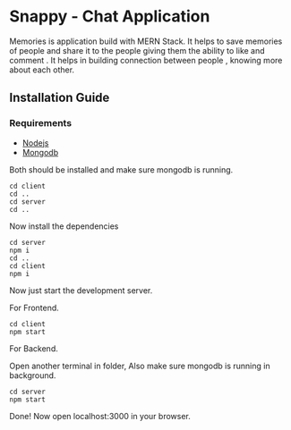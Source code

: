 # Snappy - Chat Application

Memories is application build with MERN Stack.
It helps to save memories of people and share it to the people giving them the ability to like and comment .
It helps in building connection between people , knowing more about each other.

## Installation Guide

### Requirements

- [Nodejs](https://nodejs.org/en/download)
- [Mongodb](https://www.mongodb.com/docs/manual/administration/install-community/)

Both should be installed and make sure mongodb is running.

```shell
cd client
cd ..
cd server
cd ..
```

Now install the dependencies

```shell
cd server
npm i
cd ..
cd client
npm i
```

Now just start the development server.

For Frontend.

```shell
cd client
npm start
```

For Backend.

Open another terminal in folder, Also make sure mongodb is running in background.

```shell
cd server
npm start
```

Done! Now open localhost:3000 in your browser.
